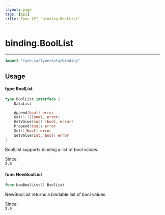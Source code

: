 ```yaml
---
layout: page
tags: [api]
title: Fyne API "binding.BoolList"
---
```


# binding.BoolList
---
```go
import "fyne.io/fyne/data/binding"
```

## Usage

#### type BoolList

```go
type BoolList interface {
	DataList

	Append(bool) error
	Get() ([]bool, error)
	GetValue(int) (bool, error)
	Prepend(bool) error
	Set([]bool) error
	SetValue(int, bool) error
}
```

BoolList supports binding a list of bool values.


<div class="since">Since: <code>
2.0</code></div>

#### func  NewBoolList

```go
func NewBoolList() BoolList
```
NewBoolList returns a bindable list of bool values.


<div class="since">Since: <code>
2.0</code></div>
